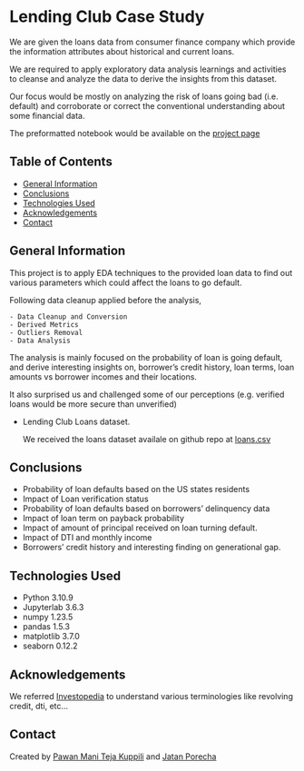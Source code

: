 # Lending Club Case Study

We are given the loans data from consumer finance company which provide the information attributes about historical and current loans.

We are required to apply exploratory data analysis learnings and activities to cleanse and analyze the data to derive the insights from this dataset.

Our focus would be mostly on analyzing the risk of loans going bad (i.e. default) and corroborate or correct the conventional understanding about some financial data.

The preformatted notebook would be available on the [project page](https://maniteja6799.github.io/lending_club_eda/Pawan_Mani_Teja_Kuppili.html)

## Table of Contents

  - [General Information](#general-information)
  - [Conclusions](#conclusions)
  - [Technologies Used](#technologies-used)
  - [Acknowledgements](#acknowledgements)
  - [Contact](#contact)

<!-- You can include any other section that is pertinent to your problem -->

## General Information 

This project is to apply EDA techniques to the provided loan data to find out various parameters which could affect the loans to go default.

Following data cleanup applied before the analysis,

    - Data Cleanup and Conversion
    - Derived Metrics
    - Outliers Removal
    - Data Analysis 
  
The analysis is mainly focused on the probability of loan is going default, and derive interesting insights on, borrower’s credit history, loan terms, loan amounts vs borrower incomes and their locations.

It also surprised us and challenged some of our perceptions (e.g. verified loans would be more secure than unverified)

- Lending Club Loans dataset.
  
  We received the loans dataset availale on github repo at [loans.csv](https://raw.githubusercontent.com/maniteja6799/lending_club_eda/master/loan.csv)

<!-- You don't have to answer all the questions - just the ones relevant to your project. -->

## Conclusions
- Probability of loan defaults based on the US states residents
- Impact of Loan verification status
- Probability of loan defaults based on borrowers’ delinquency data
- Impact of loan term on payback probability
- Impact of amount of principal received on loan turning default.
- Impact of DTI and monthly income
- Borrowers’ credit history and interesting finding on generational gap.


<!-- You don't have to answer all the questions - just the ones relevant to your project. -->


## Technologies Used

- Python 3.10.9
- Jupyterlab 3.6.3
- numpy 1.23.5
- pandas 1.5.3
- matplotlib 3.7.0
- seaborn 0.12.2

<!-- As the libraries versions keep on changing, it is recommended to mention the version of library used in this project -->

## Acknowledgements

We referred [Investopedia](https://investopedia.com) to understand various terminologies like revolving credit, dti, etc...


## Contact
Created by [Pawan Mani Teja Kuppili](https://github.com/maniteja6799) and [Jatan Porecha](https://github.com/porechajp)

